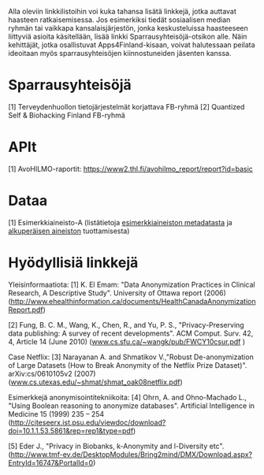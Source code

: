 Alla oleviin linkkilistoihin voi kuka tahansa lisätä linkkejä, jotka auttavat haasteen
ratkaisemisessa. Jos esimerkiksi tiedät sosiaalisen median ryhmän tai
vaikkapa kansalaisjärjestön, jonka keskusteluissa haasteeseen liittyviä asioita
käsitellään, lisää linkki Sparrausyhteisöjä-otsikon alle. Näin kehittäjät, jotka
osallistuvat Apps4Finland-kisaan, voivat halutessaan peilata ideoitaan myös
sparrausyhteisöjen kiinnostuneiden jäsenten kanssa.


Sparrausyhteisöjä
=================
[1] Terveydenhuollon tietojärjestelmät korjattava FB-ryhmä
[2] Quantized Self & Biohacking Finland FB-ryhmä


APIt
====
[1] AvoHILMO-raportit: https://www2.thl.fi/avohilmo_report/report?id=basic


Dataa
=====
[1] Esimerkkiaineisto-A
(listätietoja [esimerkkiaineiston metadatasta](http://en.opasnet.org/w/KTL_Sarcoma_study#Simulated_data)
ja [alkuperäisen aineiston](http://en.opasnet.org/w/KTL_Sarcoma_study) tuottamisesta)


Hyödyllisiä linkkejä
====================

Yleisinformaatiota:
[1] K. El Emam: "Data Anonymization Practices in Clinical Research, A Descriptive Study". University of Ottawa report (2006) (http://www.ehealthinformation.ca/documents/HealthCanadaAnonymizationReport.pdf)

[2] Fung, B. C. M., Wang, K., Chen, R., and Yu, P. S., "Privacy-Preserving data publishing: A survey of recent developments". ACM Comput. Surv. 42, 4, Article 14 (June 2010) (www.cs.sfu.ca/~wangk/pub/FWCY10csur.pdf )

Case Netflix:
[3] Narayanan A. and Shmatikov V.,"Robust De-anonymization of Large Datasets (How to Break Anonymity of the Netflix Prize Dataset)". arXiv:cs/0610105v2 (2007) (www.cs.utexas.edu/~shmat/shmat_oak08netflix.pdf)

Esimerkkejä anonymisointitekniikoita:
[4] Ohrn, A. and Ohno-Machado L., "Using Boolean reasoning to anonymize databases".
Artificial Intelligence in Medicine 15 (1999) 235 – 254 (http://citeseerx.ist.psu.edu/viewdoc/download?doi=10.1.1.53.5861&rep=rep1&type=pdf)

[5] Eder J., "Privacy in Biobanks, k-Anonymity and l-Diversity etc". (http://www.tmf-ev.de/DesktopModules/Bring2mind/DMX/Download.aspx?EntryId=16747&PortalId=0)

